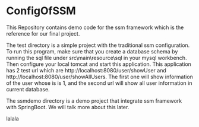 # ConfigOfSSM
This Repository contains demo code for the ssm framework which is the reference for our final project.

The test directory is a simple project with the traditional ssm configuration. To run this program, make sure that you create a database
schema by running the sql file under src\main\resource\sql in your mysql workbench. Then configure your local tomcat and start this 
application. This application has 2 test url which are http://localhost:8080/user/showUser and http://localhost:8080/user/showAllUsers.
The first one will show information of the user whose is is 1, and the second url will show all user information in current database.

The ssmdemo directory is a demo project that integrate ssm framework with SpringBoot. We will talk more about this later.

lalala
